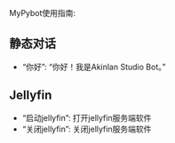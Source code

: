 MyPybot使用指南:

## 静态对话
- “你好”: “你好！我是Akinlan Studio Bot。”

## Jellyfin
- “启动jellyfin”: 打开jellyfin服务端软件
- “关闭jellyfin”: 关闭jellyfin服务端软件
